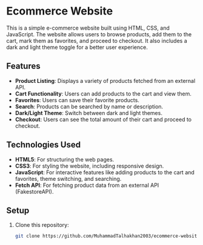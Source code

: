 ﻿# Ecommerce Website


This is a simple e-commerce website built using HTML, CSS, and JavaScript. The website allows users to browse products, add them to the cart, mark them as favorites, and proceed to checkout. It also includes a dark and light theme toggle for a better user experience.

## Features

- **Product Listing**: Displays a variety of products fetched from an external API.
- **Cart Functionality**: Users can add products to the cart and view them.
- **Favorites**: Users can save their favorite products.
- **Search**: Products can be searched by name or description.
- **Dark/Light Theme**: Switch between dark and light themes.
- **Checkout**: Users can see the total amount of their cart and proceed to checkout.

## Technologies Used

- **HTML5**: For structuring the web pages.
- **CSS3**: For styling the website, including responsive design.
- **JavaScript**: For interactive features like adding products to the cart and favorites, theme switching, and searching.
- **Fetch API**: For fetching product data from an external API (FakestoreAPI).

## Setup

1. Clone this repository:
    ```bash
    git clone https://github.com/MuhammadTalhakhan2003/ecommerce-website.git
    ```

